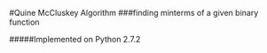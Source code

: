 #Quine McCluskey Algorithm
###finding minterms of a given binary function

#####Implemented on Python 2.7.2

